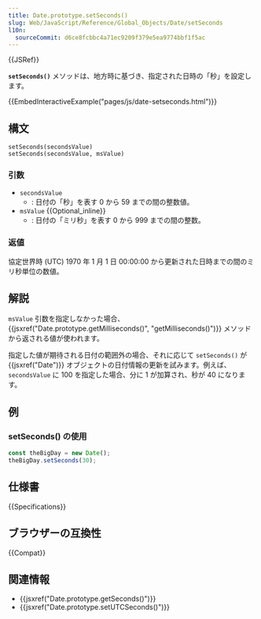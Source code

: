 ```yaml
---
title: Date.prototype.setSeconds()
slug: Web/JavaScript/Reference/Global_Objects/Date/setSeconds
l10n:
  sourceCommit: d6ce8fcbbc4a71ec9209f379e5ea9774bbf1f5ac
---
```


{{JSRef}}

**`setSeconds()`** メソッドは、地方時に基づき、指定された日時の「秒」を設定します。

{{EmbedInteractiveExample("pages/js/date-setseconds.html")}}

## 構文

```js-nolint
setSeconds(secondsValue)
setSeconds(secondsValue, msValue)
```

### 引数

- `secondsValue`
  - : 日付の「秒」を表す 0 から 59 までの間の整数値。
- `msValue` {{Optional_inline}}
  - : 日付の「ミリ秒」を表す 0 から 999 までの間の整数。

### 返値

協定世界時 (UTC) 1970 年 1 月 1 日 00:00:00 から更新された日時までの間のミリ秒単位の数値。

## 解説

`msValue` 引数を指定しなかった場合、{{jsxref("Date.prototype.getMilliseconds()", "getMilliseconds()")}} メソッドから返される値が使われます。

指定した値が期待される日付の範囲外の場合、それに応じて `setSeconds()` が {{jsxref("Date")}} オブジェクトの日付情報の更新を試みます。例えば、 `secondsValue` に 100 を指定した場合、分に 1 が加算され、秒が 40 になります。

## 例

### setSeconds() の使用

```js
const theBigDay = new Date();
theBigDay.setSeconds(30);
```

## 仕様書

{{Specifications}}

## ブラウザーの互換性

{{Compat}}

## 関連情報

- {{jsxref("Date.prototype.getSeconds()")}}
- {{jsxref("Date.prototype.setUTCSeconds()")}}
